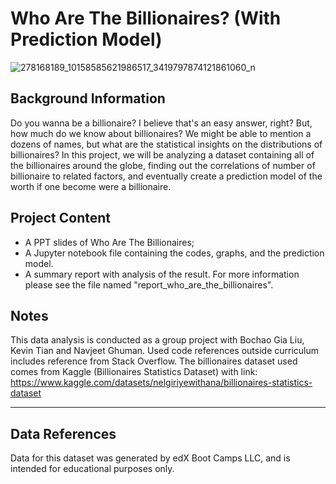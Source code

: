 # Who Are The Billionaires? (With Prediction Model)


![278168189_10158585621986517_3419797874121861060_n](https://github.com/gialiubc/project_1/assets/141379548/03692689-7d87-4be6-88d8-69d8e4fcdd1e)

## Background Information
Do you wanna be a billionaire? I believe that's an easy answer, right?
But, how much do we know about billionaires? We might be able to mention a dozens of names, but what are the statistical insights on the distributions of billionaires?
In this project, we will be analyzing a dataset containing all of the billionaires around the globe, finding out the correlations of number of billionaire to related factors, and eventually create a prediction model of the worth if one become were a billionaire.

## Project Content
- A PPT slides of Who Are The Billionaires;
- A Jupyter notebook file containing the codes, graphs, and the prediction model.
- A summary report with analysis of the result. For more information please see the file named "report_who_are_the_billionaires".

## Notes
This data analysis is conducted as a group project with Bochao Gia Liu, Kevin Tian and Navjeet Ghuman. 
Used code references outside curriculum includes reference from Stack Overflow. 
The billionaires dataset used comes from Kaggle (Billionaires Statistics Dataset) with link: https://www.kaggle.com/datasets/nelgiriyewithana/billionaires-statistics-dataset 

* * *
## Data References
Data for this dataset was generated by edX Boot Camps LLC, and is intended for educational purposes only.
